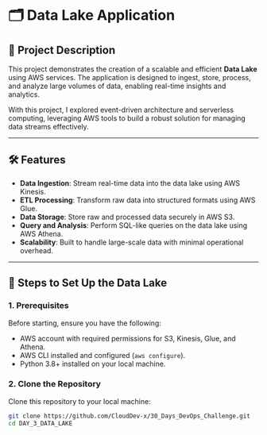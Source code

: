 # 🗂️ Data Lake Application  

## 📖 Project Description  
This project demonstrates the creation of a scalable and efficient **Data Lake** using AWS services. The application is designed to ingest, store, process, and analyze large volumes of data, enabling real-time insights and analytics.  

With this project, I explored event-driven architecture and serverless computing, leveraging AWS tools to build a robust solution for managing data streams effectively.  

---

## 🛠️ Features  
- **Data Ingestion**: Stream real-time data into the data lake using AWS Kinesis.  
- **ETL Processing**: Transform raw data into structured formats using AWS Glue.  
- **Data Storage**: Store raw and processed data securely in AWS S3.  
- **Query and Analysis**: Perform SQL-like queries on the data lake using AWS Athena.  
- **Scalability**: Built to handle large-scale data with minimal operational overhead.  

---

## 🚀 Steps to Set Up the Data Lake  

### 1. **Prerequisites**  
Before starting, ensure you have the following:  
- AWS account with required permissions for S3, Kinesis, Glue, and Athena.  
- AWS CLI installed and configured (`aws configure`).  
- Python 3.8+ installed on your local machine.  

### 2. **Clone the Repository**  
Clone this repository to your local machine:  
```bash
git clone https://github.com/CloudDev-x/30_Days_DevOps_Challenge.git
cd DAY_3_DATA_LAKE
